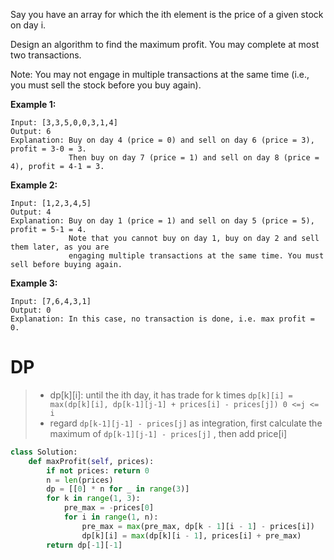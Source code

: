 Say you have an array for which the ith element is the price of a given stock on day i.

Design an algorithm to find the maximum profit. You may complete at most two transactions.

Note: You may not engage in multiple transactions at the same time (i.e., you must sell the stock before you buy again).

**Example 1:**
```
Input: [3,3,5,0,0,3,1,4]
Output: 6
Explanation: Buy on day 4 (price = 0) and sell on day 6 (price = 3), profit = 3-0 = 3.
             Then buy on day 7 (price = 1) and sell on day 8 (price = 4), profit = 4-1 = 3.
```
**Example 2:**
```
Input: [1,2,3,4,5]
Output: 4
Explanation: Buy on day 1 (price = 1) and sell on day 5 (price = 5), profit = 5-1 = 4.
             Note that you cannot buy on day 1, buy on day 2 and sell them later, as you are
             engaging multiple transactions at the same time. You must sell before buying again.
```
**Example 3:**
```
Input: [7,6,4,3,1]
Output: 0
Explanation: In this case, no transaction is done, i.e. max profit = 0.
```
# DP
>* dp[k][i]: until the ith day, it has trade for k times
```dp[k][i] = max(dp[k][i], dp[k-1][j-1] + prices[i] - prices[j]) 0 <=j <= i```
>* regard ```dp[k-1][j-1] - prices[j]``` as integration, first calculate the maximum of ```dp[k-1][j-1] - prices[j]``` , then add price[i]
```python
class Solution:
    def maxProfit(self, prices):
        if not prices: return 0
        n = len(prices)
        dp = [[0] * n for _ in range(3)]
        for k in range(1, 3):
            pre_max = -prices[0]
            for i in range(1, n):
                pre_max = max(pre_max, dp[k - 1][i - 1] - prices[i])
                dp[k][i] = max(dp[k][i - 1], prices[i] + pre_max)
        return dp[-1][-1]

```